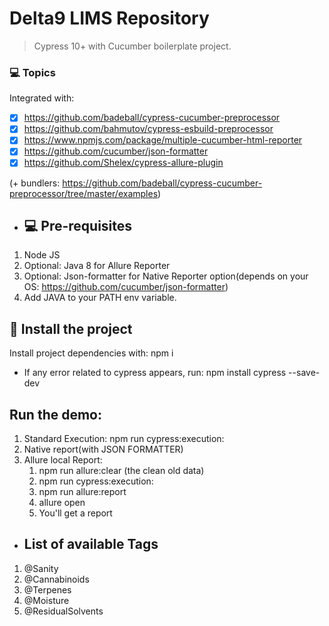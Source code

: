 # Delta9 LIMS Repository

> Cypress 10+ with Cucumber boilerplate project.

### 💻 Topics

Integrated with:

- [x] https://github.com/badeball/cypress-cucumber-preprocessor
- [x] https://github.com/bahmutov/cypress-esbuild-preprocessor
- [x] https://www.npmjs.com/package/multiple-cucumber-html-reporter
- [x] https://github.com/cucumber/json-formatter
- [x] https://github.com/Shelex/cypress-allure-plugin

(+ bundlers: https://github.com/badeball/cypress-cucumber-preprocessor/tree/master/examples)

- ## 💻 Pre-requisites

1. Node JS
2. Optional: Java 8 for Allure Reporter
3. Optional: Json-formatter for Native Reporter option(depends on your OS: https://github.com/cucumber/json-formatter)
4. Add JAVA to your PATH env variable.

## 🚀 Install the project

Install project dependencies with: npm i

* If any error related to cypress appears, run:
  npm install cypress --save-dev

## Run the demo:

1. Standard Execution: npm run cypress:execution:<environment>
2. Native report(with JSON FORMATTER)
3. Allure local Report: 
   1. npm run allure:clear (the clean old data)
   2. npm run cypress:execution:<environment>
   3. npm run allure:report
   4. allure open
   5. You'll get a report

 - ## List of available Tags

 1. @Sanity
 2. @Cannabinoids
 3. @Terpenes
 4. @Moisture
 5. @ResidualSolvents